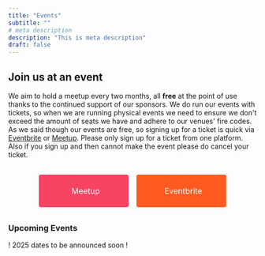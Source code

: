 ```yaml
---
title: "Events"
subtitle: ""
# meta description
description: "This is meta description"
draft: false
---
```



## Join us at an event
We aim to hold a meetup every two months, all **free** at the point of use thanks to the continued support of our sponsors. We do run our events with tickets, so when we are running physical events we need to ensure we don't exceed the amount of seats we have and adhere to our venues' fire codes.  As we said though our events are free, so signing up for a ticket is quick via [Eventbrite](https://www.eventbrite.co.uk/o/glasgow-azure-user-group-13843919802) or [Meetup](https://www.meetup.com/glasgow-azure-user-group).  Please only sign up for a ticket from one platform.  Also if you sign up and then cannot make the event please do cancel your ticket.

<div style="display: flex; justify-content: center; gap: 1rem; margin: 2rem 0;">
  <a href="https://www.meetup.com/glasgow-azure-user-group" style="display: inline-flex; align-items: center; justify-content: center; padding: 0.5rem 1rem; background-color: #f84363; color: #ffffff; text-decoration: none; border-radius: 4px; font-size: 1rem; width: 150px; height: 50px; text-align: center;">
    <i class="fab fa-meetup" style="margin-right: 0.5rem;"></i> Meetup
  </a>
  <a href="https://www.eventbrite.co.uk/o/glasgow-azure-user-group-13843919802" style="display: inline-flex; align-items: center; justify-content: center; padding: 0.5rem 1rem; background-color: #ff5a1f; color: #ffffff; text-decoration: none; border-radius: 4px; font-size: 1rem; width: 150px; height: 50px; text-align: center;">
    <i class="fas fa-ticket-alt" style="margin-right: 0.5rem;"></i> Eventbrite
  </a>
</div>

### Upcoming Events
! 2025 dates to be announced soon !
